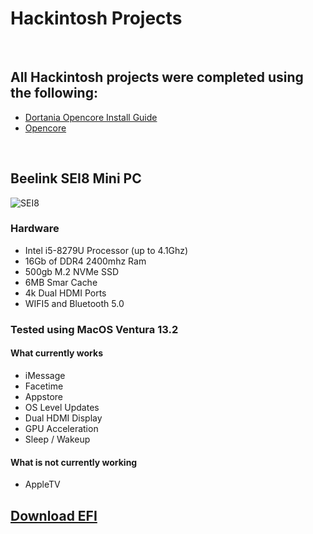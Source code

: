 # Hackintosh Projects
&nbsp;
## All Hackintosh projects were completed using the following:


- [Dortania Opencore Install Guide](https://dortania.github.io/OpenCore-Install-Guide/)
- [Opencore](https://github.com/acidanthera/OpenCorePkg)


&nbsp;
## Beelink SEI8 Mini PC
![SEI8](https://bananaknights.com/SEI8.png)
### Hardware
- Intel i5-8279U Processor (up to 4.1Ghz)
- 16Gb of DDR4 2400mhz Ram
- 500gb M.2 NVMe SSD
- 6MB Smar Cache
- 4k Dual HDMI Ports
- WIFI5 and Bluetooth 5.0

### Tested using MacOS Ventura 13.2

#### What currently works
- iMessage
- Facetime
- Appstore
- OS Level Updates
- Dual HDMI Display
- GPU Acceleration
- Sleep / Wakeup

#### What is not currently working
- AppleTV

## [Download EFI](https://bananaknights.com/EFISEI8.7z)
